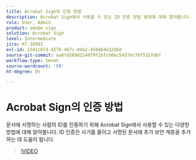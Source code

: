 ```yaml
---
title: Acrobat Sign의 인증 방법
description: Acrobat Sign에서 사용할 수 있는 ID 인증 방법 범위에 대해 알아봅니다.
role: User, Admin
product: adobe sign
solution: Acrobat Sign
level: Intermediate
jira: KT-10982
exl-id: 2341c6f4-457b-467c-94a2-4504b4e32dbd
source-git-commit: aa8fd589d214879f2bfcb6bc54576c707532fd6f
workflow-type: tm+mt
source-wordcount: '59'
ht-degree: 0%

---
```


# Acrobat Sign의 인증 방법

문서에 서명하는 사람의 ID를 인증하기 위해 Acrobat Sign에서 사용할 수 있는 다양한 방법에 대해 알아봅니다. ID 인증은 사기를 줄이고 서명된 문서에 추가 보안 계층을 추가하는 데 도움이 됩니다.

>[!VIDEO](https://video.tv.adobe.com/v/3419287?quality=12&learn=on&hidetitle=true)
